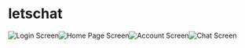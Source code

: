 # letschat

![Login Screen](https://github.com/nikunjramani/letschat/blob/master/Screenshot/Screenshot_2020-12-21-13-09-04-12.jpg)![Home Page Screen](https://github.com/nikunjramani/letschat/blob/master/Screenshot/Screenshot_2020-12-21-12-58-32-54.jpg)![Account Screen](https://github.com/nikunjramani/letschat/blob/master/Screenshot/Screenshot_2020-12-21-12-59-06-56.jpg)![Chat Screen](https://github.com/nikunjramani/letschat/blob/master/Screenshot/Screenshot_2020-12-21-12-58-29-56.jpg)
